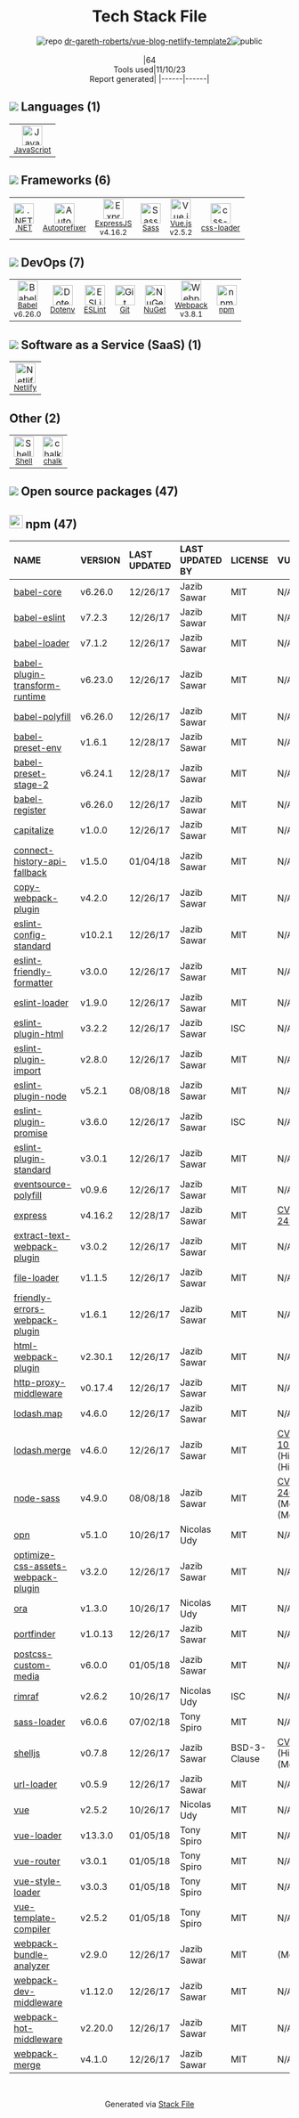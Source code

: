 <!--
--- Readme.md Snippet without images Start ---
## Tech Stack
dr-gareth-roberts/vue-blog-netlify-template2 is built on the following main stack:
- [.NET](http://www.microsoft.com/net/) – Frameworks (Full Stack)
- [ExpressJS](http://expressjs.com/) – Microframeworks (Backend)
- [Sass](http://sass-lang.com/) – CSS Pre-processors / Extensions
- [JavaScript](https://developer.mozilla.org/en-US/docs/Web/JavaScript) – Languages
- [Webpack](http://webpack.js.org) – JS Build Tools / JS Task Runners
- [Autoprefixer](https://github.com/postcss/autoprefixer) – CSS Pre-processors / Extensions
- [Babel](http://babeljs.io/) – JavaScript Compilers
- [Netlify](https://www.netlify.com/) – Static Web Hosting
- [ESLint](http://eslint.org/) – Code Review
- [Vue.js](http://vuejs.org/) – Javascript UI Libraries
- [Shell](https://en.wikipedia.org/wiki/Shell_script) – Shells
- [css-loader](https://github.com/webpack-contrib/css-loader) – CSS Pre-processors / Extensions

Full tech stack [here](/techstack.md)
--- Readme.md Snippet without images End ---

--- Readme.md Snippet with images Start ---
## Tech Stack
dr-gareth-roberts/vue-blog-netlify-template2 is built on the following main stack:
- <img width='25' height='25' src='https://img.stackshare.io/service/1014/IoPy1dce_400x400.png' alt='.NET'/> [.NET](http://www.microsoft.com/net/) – Frameworks (Full Stack)
- <img width='25' height='25' src='https://img.stackshare.io/service/1163/hashtag.png' alt='ExpressJS'/> [ExpressJS](http://expressjs.com/) – Microframeworks (Backend)
- <img width='25' height='25' src='https://img.stackshare.io/service/1171/jCR2zNJV.png' alt='Sass'/> [Sass](http://sass-lang.com/) – CSS Pre-processors / Extensions
- <img width='25' height='25' src='https://img.stackshare.io/service/1209/javascript.jpeg' alt='JavaScript'/> [JavaScript](https://developer.mozilla.org/en-US/docs/Web/JavaScript) – Languages
- <img width='25' height='25' src='https://img.stackshare.io/service/1682/IMG_4636.PNG' alt='Webpack'/> [Webpack](http://webpack.js.org) – JS Build Tools / JS Task Runners
- <img width='25' height='25' src='https://img.stackshare.io/service/2202/72d087642cfce6fef6f2dabec5bf49e8_400x400.png' alt='Autoprefixer'/> [Autoprefixer](https://github.com/postcss/autoprefixer) – CSS Pre-processors / Extensions
- <img width='25' height='25' src='https://img.stackshare.io/service/2739/-1wfGjNw.png' alt='Babel'/> [Babel](http://babeljs.io/) – JavaScript Compilers
- <img width='25' height='25' src='https://img.stackshare.io/service/2748/default_5dfbb146cf22182bca88c7d07f2515a5888fc12a.jpg' alt='Netlify'/> [Netlify](https://www.netlify.com/) – Static Web Hosting
- <img width='25' height='25' src='https://img.stackshare.io/service/3337/Q4L7Jncy.jpg' alt='ESLint'/> [ESLint](http://eslint.org/) – Code Review
- <img width='25' height='25' src='https://img.stackshare.io/service/3837/paeckCWC.png' alt='Vue.js'/> [Vue.js](http://vuejs.org/) – Javascript UI Libraries
- <img width='25' height='25' src='https://img.stackshare.io/service/4631/default_c2062d40130562bdc836c13dbca02d318205a962.png' alt='Shell'/> [Shell](https://en.wikipedia.org/wiki/Shell_script) – Shells
- <img width='25' height='25' src='https://img.stackshare.io/service/8074/default_d2b16fd6997fb2e164de645a34f9b8d5a880d999.png' alt='css-loader'/> [css-loader](https://github.com/webpack-contrib/css-loader) – CSS Pre-processors / Extensions

Full tech stack [here](/techstack.md)
--- Readme.md Snippet with images End ---
-->
<div align="center">

# Tech Stack File
![](https://img.stackshare.io/repo.svg "repo") [dr-gareth-roberts/vue-blog-netlify-template2](https://github.com/dr-gareth-roberts/vue-blog-netlify-template2)![](https://img.stackshare.io/public_badge.svg "public")
<br/><br/>
|64<br/>Tools used|11/10/23 <br/>Report generated|
|------|------|
</div>

## <img src='https://img.stackshare.io/languages.svg'/> Languages (1)
<table><tr>
  <td align='center'>
  <img width='36' height='36' src='https://img.stackshare.io/service/1209/javascript.jpeg' alt='JavaScript'>
  <br>
  <sub><a href="https://developer.mozilla.org/en-US/docs/Web/JavaScript">JavaScript</a></sub>
  <br>
  <sub></sub>
</td>

</tr>
</table>

## <img src='https://img.stackshare.io/frameworks.svg'/> Frameworks (6)
<table><tr>
  <td align='center'>
  <img width='36' height='36' src='https://img.stackshare.io/service/1014/IoPy1dce_400x400.png' alt='.NET'>
  <br>
  <sub><a href="http://www.microsoft.com/net/">.NET</a></sub>
  <br>
  <sub></sub>
</td>

<td align='center'>
  <img width='36' height='36' src='https://img.stackshare.io/service/2202/72d087642cfce6fef6f2dabec5bf49e8_400x400.png' alt='Autoprefixer'>
  <br>
  <sub><a href="https://github.com/postcss/autoprefixer">Autoprefixer</a></sub>
  <br>
  <sub></sub>
</td>

<td align='center'>
  <img width='36' height='36' src='https://img.stackshare.io/service/1163/hashtag.png' alt='ExpressJS'>
  <br>
  <sub><a href="http://expressjs.com/">ExpressJS</a></sub>
  <br>
  <sub>v4.16.2</sub>
</td>

<td align='center'>
  <img width='36' height='36' src='https://img.stackshare.io/service/1171/jCR2zNJV.png' alt='Sass'>
  <br>
  <sub><a href="http://sass-lang.com/">Sass</a></sub>
  <br>
  <sub></sub>
</td>

<td align='center'>
  <img width='36' height='36' src='https://img.stackshare.io/service/3837/paeckCWC.png' alt='Vue.js'>
  <br>
  <sub><a href="http://vuejs.org/">Vue.js</a></sub>
  <br>
  <sub>v2.5.2</sub>
</td>

<td align='center'>
  <img width='36' height='36' src='https://img.stackshare.io/service/8074/default_d2b16fd6997fb2e164de645a34f9b8d5a880d999.png' alt='css-loader'>
  <br>
  <sub><a href="https://github.com/webpack-contrib/css-loader">css-loader</a></sub>
  <br>
  <sub></sub>
</td>

</tr>
</table>

## <img src='https://img.stackshare.io/devops.svg'/> DevOps (7)
<table><tr>
  <td align='center'>
  <img width='36' height='36' src='https://img.stackshare.io/service/2739/-1wfGjNw.png' alt='Babel'>
  <br>
  <sub><a href="http://babeljs.io/">Babel</a></sub>
  <br>
  <sub>v6.26.0</sub>
</td>

<td align='center'>
  <img width='36' height='36' src='https://img.stackshare.io/service/8067/default_90dcb1286af7685c68df319c764b80704df1155b.png' alt='Dotenv'>
  <br>
  <sub><a href="https://github.com/motdotla/dotenv">Dotenv</a></sub>
  <br>
  <sub></sub>
</td>

<td align='center'>
  <img width='36' height='36' src='https://img.stackshare.io/service/3337/Q4L7Jncy.jpg' alt='ESLint'>
  <br>
  <sub><a href="http://eslint.org/">ESLint</a></sub>
  <br>
  <sub></sub>
</td>

<td align='center'>
  <img width='36' height='36' src='https://img.stackshare.io/service/1046/git.png' alt='Git'>
  <br>
  <sub><a href="http://git-scm.com/">Git</a></sub>
  <br>
  <sub></sub>
</td>

<td align='center'>
  <img width='36' height='36' src='https://img.stackshare.io/service/2637/6I3oEOP4_400x400.jpg' alt='NuGet'>
  <br>
  <sub><a href="https://www.nuget.org/">NuGet</a></sub>
  <br>
  <sub></sub>
</td>

<td align='center'>
  <img width='36' height='36' src='https://img.stackshare.io/service/1682/IMG_4636.PNG' alt='Webpack'>
  <br>
  <sub><a href="http://webpack.js.org">Webpack</a></sub>
  <br>
  <sub>v3.8.1</sub>
</td>

<td align='center'>
  <img width='36' height='36' src='https://img.stackshare.io/service/1120/lejvzrnlpb308aftn31u.png' alt='npm'>
  <br>
  <sub><a href="https://www.npmjs.com/">npm</a></sub>
  <br>
  <sub></sub>
</td>

</tr>
</table>

## <img src='https://img.stackshare.io/saas.svg'/> Software as a Service (SaaS) (1)
<table><tr>
  <td align='center'>
  <img width='36' height='36' src='https://img.stackshare.io/service/2748/default_5dfbb146cf22182bca88c7d07f2515a5888fc12a.jpg' alt='Netlify'>
  <br>
  <sub><a href="https://www.netlify.com/">Netlify</a></sub>
  <br>
  <sub></sub>
</td>

</tr>
</table>

## Other (2)
<table><tr>
  <td align='center'>
  <img width='36' height='36' src='https://img.stackshare.io/service/4631/default_c2062d40130562bdc836c13dbca02d318205a962.png' alt='Shell'>
  <br>
  <sub><a href="https://en.wikipedia.org/wiki/Shell_script">Shell</a></sub>
  <br>
  <sub></sub>
</td>

<td align='center'>
  <img width='36' height='36' src='https://img.stackshare.io/service/8072/13122722.png' alt='chalk'>
  <br>
  <sub><a href="https://github.com/chalk/chalk">chalk</a></sub>
  <br>
  <sub></sub>
</td>

</tr>
</table>


## <img src='https://img.stackshare.io/group.svg' /> Open source packages (47)</h2>

## <img width='24' height='24' src='https://img.stackshare.io/service/1120/lejvzrnlpb308aftn31u.png'/> npm (47)

|NAME|VERSION|LAST UPDATED|LAST UPDATED BY|LICENSE|VULNERABILITIES|
|:------|:------|:------|:------|:------|:------|
|[babel-core](https://www.npmjs.com/babel-core)|v6.26.0|12/26/17|Jazib Sawar |MIT|N/A|
|[babel-eslint](https://www.npmjs.com/babel-eslint)|v7.2.3|12/26/17|Jazib Sawar |MIT|N/A|
|[babel-loader](https://www.npmjs.com/babel-loader)|v7.1.2|12/26/17|Jazib Sawar |MIT|N/A|
|[babel-plugin-transform-runtime](https://www.npmjs.com/babel-plugin-transform-runtime)|v6.23.0|12/26/17|Jazib Sawar |MIT|N/A|
|[babel-polyfill](https://www.npmjs.com/babel-polyfill)|v6.26.0|12/26/17|Jazib Sawar |MIT|N/A|
|[babel-preset-env](https://www.npmjs.com/babel-preset-env)|v1.6.1|12/28/17|Jazib Sawar |MIT|N/A|
|[babel-preset-stage-2](https://www.npmjs.com/babel-preset-stage-2)|v6.24.1|12/28/17|Jazib Sawar |MIT|N/A|
|[babel-register](https://www.npmjs.com/babel-register)|v6.26.0|12/26/17|Jazib Sawar |MIT|N/A|
|[capitalize](https://www.npmjs.com/capitalize)|v1.0.0|12/26/17|Jazib Sawar |MIT|N/A|
|[connect-history-api-fallback](https://www.npmjs.com/connect-history-api-fallback)|v1.5.0|01/04/18|Jazib Sawar |MIT|N/A|
|[copy-webpack-plugin](https://www.npmjs.com/copy-webpack-plugin)|v4.2.0|12/26/17|Jazib Sawar |MIT|N/A|
|[eslint-config-standard](https://www.npmjs.com/eslint-config-standard)|v10.2.1|12/26/17|Jazib Sawar |MIT|N/A|
|[eslint-friendly-formatter](https://www.npmjs.com/eslint-friendly-formatter)|v3.0.0|12/26/17|Jazib Sawar |MIT|N/A|
|[eslint-loader](https://www.npmjs.com/eslint-loader)|v1.9.0|12/26/17|Jazib Sawar |MIT|N/A|
|[eslint-plugin-html](https://www.npmjs.com/eslint-plugin-html)|v3.2.2|12/26/17|Jazib Sawar |ISC|N/A|
|[eslint-plugin-import](https://www.npmjs.com/eslint-plugin-import)|v2.8.0|12/26/17|Jazib Sawar |MIT|N/A|
|[eslint-plugin-node](https://www.npmjs.com/eslint-plugin-node)|v5.2.1|08/08/18|Jazib Sawar |MIT|N/A|
|[eslint-plugin-promise](https://www.npmjs.com/eslint-plugin-promise)|v3.6.0|12/26/17|Jazib Sawar |ISC|N/A|
|[eslint-plugin-standard](https://www.npmjs.com/eslint-plugin-standard)|v3.0.1|12/26/17|Jazib Sawar |MIT|N/A|
|[eventsource-polyfill](https://www.npmjs.com/eventsource-polyfill)|v0.9.6|12/26/17|Jazib Sawar |MIT|N/A|
|[express](https://www.npmjs.com/express)|v4.16.2|12/28/17|Jazib Sawar |MIT|[CVE-2022-24999](https://github.com/advisories/GHSA-hrpp-h998-j3pp) (High)|
|[extract-text-webpack-plugin](https://www.npmjs.com/extract-text-webpack-plugin)|v3.0.2|12/26/17|Jazib Sawar |MIT|N/A|
|[file-loader](https://www.npmjs.com/file-loader)|v1.1.5|12/26/17|Jazib Sawar |MIT|N/A|
|[friendly-errors-webpack-plugin](https://www.npmjs.com/friendly-errors-webpack-plugin)|v1.6.1|12/26/17|Jazib Sawar |MIT|N/A|
|[html-webpack-plugin](https://www.npmjs.com/html-webpack-plugin)|v2.30.1|12/26/17|Jazib Sawar |MIT|N/A|
|[http-proxy-middleware](https://www.npmjs.com/http-proxy-middleware)|v0.17.4|12/26/17|Jazib Sawar |MIT|N/A|
|[lodash.map](https://www.npmjs.com/lodash.map)|v4.6.0|12/26/17|Jazib Sawar |MIT|N/A|
|[lodash.merge](https://www.npmjs.com/lodash.merge)|v4.6.0|12/26/17|Jazib Sawar |MIT|[CVE-2019-10744](https://github.com/advisories/GHSA-jf85-cpcp-j695) (Critical)<br/>[](https://github.com/advisories/GHSA-h726-x36v-rx45) (High)<br/>[](https://github.com/advisories/GHSA-2m96-9w4j-wgv7) (High)|
|[node-sass](https://www.npmjs.com/node-sass)|v4.9.0|08/08/18|Jazib Sawar |MIT|[CVE-2020-24025](https://github.com/advisories/GHSA-r8f7-9pfq-mjmv) (Moderate)<br/>[](https://github.com/advisories/GHSA-9v62-24cr-58cx) (Moderate)|
|[opn](https://www.npmjs.com/opn)|v5.1.0|10/26/17|Nicolas Udy |MIT|N/A|
|[optimize-css-assets-webpack-plugin](https://www.npmjs.com/optimize-css-assets-webpack-plugin)|v3.2.0|12/26/17|Jazib Sawar |MIT|N/A|
|[ora](https://www.npmjs.com/ora)|v1.3.0|10/26/17|Nicolas Udy |MIT|N/A|
|[portfinder](https://www.npmjs.com/portfinder)|v1.0.13|12/26/17|Jazib Sawar |MIT|N/A|
|[postcss-custom-media](https://www.npmjs.com/postcss-custom-media)|v6.0.0|01/05/18|Jazib Sawar |MIT|N/A|
|[rimraf](https://www.npmjs.com/rimraf)|v2.6.2|10/26/17|Nicolas Udy |ISC|N/A|
|[sass-loader](https://www.npmjs.com/sass-loader)|v6.0.6|07/02/18|Tony Spiro |MIT|N/A|
|[shelljs](https://www.npmjs.com/shelljs)|v0.7.8|12/26/17|Jazib Sawar |BSD-3-Clause|[CVE-2022-0144](https://github.com/advisories/GHSA-4rq4-32rv-6wp6) (High)<br/>[](https://github.com/advisories/GHSA-64g7-mvw6-v9qj) (Moderate)|
|[url-loader](https://www.npmjs.com/url-loader)|v0.5.9|12/26/17|Jazib Sawar |MIT|N/A|
|[vue](https://www.npmjs.com/vue)|v2.5.2|10/26/17|Nicolas Udy |MIT|N/A|
|[vue-loader](https://www.npmjs.com/vue-loader)|v13.3.0|01/05/18|Tony Spiro |MIT|N/A|
|[vue-router](https://www.npmjs.com/vue-router)|v3.0.1|01/05/18|Tony Spiro |MIT|N/A|
|[vue-style-loader](https://www.npmjs.com/vue-style-loader)|v3.0.3|01/05/18|Tony Spiro |MIT|N/A|
|[vue-template-compiler](https://www.npmjs.com/vue-template-compiler)|v2.5.2|01/05/18|Tony Spiro |MIT|N/A|
|[webpack-bundle-analyzer](https://www.npmjs.com/webpack-bundle-analyzer)|v2.9.0|12/26/17|Jazib Sawar |MIT|[](https://github.com/advisories/GHSA-pgr8-jg6h-8gw6) (Moderate)|
|[webpack-dev-middleware](https://www.npmjs.com/webpack-dev-middleware)|v1.12.0|12/26/17|Jazib Sawar |MIT|N/A|
|[webpack-hot-middleware](https://www.npmjs.com/webpack-hot-middleware)|v2.20.0|12/26/17|Jazib Sawar |MIT|N/A|
|[webpack-merge](https://www.npmjs.com/webpack-merge)|v4.1.0|12/26/17|Jazib Sawar |MIT|N/A|

<br/>
<div align='center'>

Generated via [Stack File](https://github.com/apps/stack-file)
